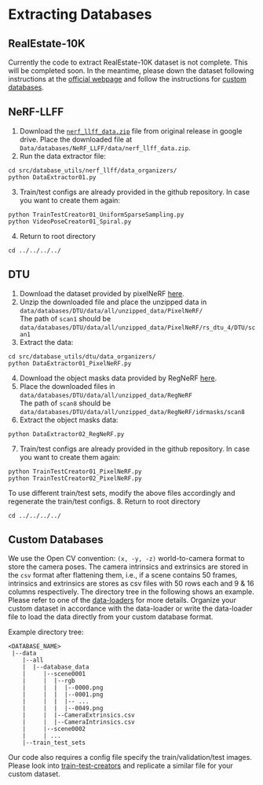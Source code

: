 # Extracting Databases

## RealEstate-10K
Currently the code to extract RealEstate-10K dataset is not complete. This will be completed soon. In the meantime, please down the dataset following instructions at the [official webpage](https://google.github.io/realestate10k/download.html) and follow the instructions for [custom databases](#custom-databases).

[//]: # (1. Download the dataset metadata from [here]&#40;https://google.github.io/realestate10k/download.html&#41;)

[//]: # (2. Remap the names to integers:)

[//]: # (```shell)

[//]: # (python VideoNameMapper.py)

[//]: # (```)

[//]: # (3. We use the scenes from test set. Select the scenes to download:)

[//]: # (```shell)

[//]: # (python SceneSelector01.py)

[//]: # (```)

[//]: # (4. Download the selected scenes:)

[//]: # (```shell)

[//]: # (python DataExtractor01.py)

[//]: # (```)

[//]: # (5. Copy the downloaded scenes to `Data/databases/RealEstate10K/data/test/database_data`.)

[//]: # (6. Train/test configs are already provided in the github repository. In case you want to create them again: )

[//]: # (```shell)

[//]: # (python TrainTestCreator01.py)

[//]: # (python VideoPoseCreator01_Original.py)

[//]: # (```)

## NeRF-LLFF
1. Download the [`nerf_llff_data.zip`](https://drive.google.com/file/d/16VnMcF1KJYxN9QId6TClMsZRahHNMW5g/view?usp=share_link) file from original release in google drive. Place the downloaded file at `Data/databases/NeRF_LLFF/data/nerf_llff_data.zip`.
2. Run the data extractor file:
```shell
cd src/database_utils/nerf_llff/data_organizers/
python DataExtractor01.py
```
3. Train/test configs are already provided in the github repository. In case you want to create them again: 
```shell
python TrainTestCreator01_UniformSparseSampling.py
python VideoPoseCreator01_Spiral.py
```
4. Return to root directory
```shell
cd ../../../../
```

## DTU
1. Download the dataset provided by pixelNeRF [here](https://drive.google.com/file/d/1aTSmJa8Oo2qCc2Ce2kT90MHEA6UTSBKj/view?usp=share_link).
2. Unzip the downloaded file and place the unzipped data in `data/databases/DTU/data/all/unzipped_data/PixelNeRF/` <br>
The path of `scan1` should be `data/databases/DTU/data/all/unzipped_data/PixelNeRF/rs_dtu_4/DTU/scan1`
3. Extract the data:
```shell
cd src/database_utils/dtu/data_organizers/
python DataExtractor01_PixelNeRF.py
```
4. Download the object masks data provided by RegNeRF [here](https://drive.google.com/file/d/1Yt5T3LJ9DZDiHbtd9PDFNHqJAd7wt-_E/view?usp=sharing).
5. Place the downloaded files in `data/databases/DTU/data/all/unzipped_data/RegNeRF` <br>
The path of `scan8` should be `data/databases/DTU/data/all/unzipped_data/RegNeRF/idrmasks/scan8`
6. Extract the object masks data:
```shell
python DataExtractor02_RegNeRF.py
```
7. Train/test configs are already provided in the github repository. In case you want to create them again: 
```shell
python TrainTestCreator01_PixelNeRF.py
python TrainTestCreator02_PixelNeRF.py
```
To use different train/test sets, modify the above files accordingly and regenerate the train/test configs.
8. Return to root directory
```shell
cd ../../../../
```

## Custom Databases
We use the Open CV convention: `(x, -y, -z)` world-to-camera format to store the camera poses. 
The camera intrinsics and extrinsics are stored in the `csv` format after flattening them, i.e., if a scene contains 50 frames, intrinsics and extrinsics are stores as csv files with 50 rows each and 9 & 16 columns respectively.
The directory tree in the following shows an example.
Please refer to one of the [data-loaders](../data_loaders/RealEstateDataLoader01.py) for more details. 
Organize your custom dataset in accordance with the data-loader or write the data-loader file to load the data directly from your custom database format.

Example directory tree:
```shell
<DATABASE_NAME>
 |--data
    |--all
    |  |--database_data
    |     |--scene0001
    |     |  |--rgb
    |     |  |  |--0000.png
    |     |  |  |--0001.png
    |     |  |  |-- ...
    |     |  |  |--0049.png
    |     |  |--CameraExtrinsics.csv
    |     |  |--CameraIntrinsics.csv
    |     |--scene0002
    |     | ...
    |--train_test_sets
```

Our code also requires a config file specify the train/validation/test images. Please look into [train-test-creators](real_estate_10k/train_test_creators/TrainTestCreator01.py) and replicate a similar file for your custom dataset.
